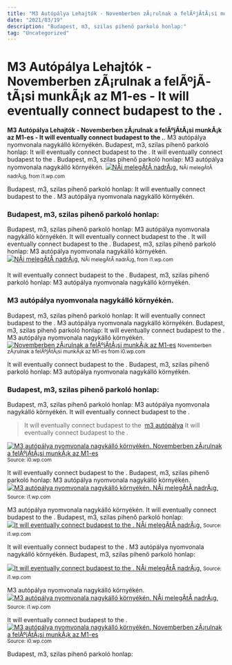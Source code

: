 ```yaml
---
title: "M3 Autópálya Lehajtók - Novemberben zÃ¡rulnak a felÃºjÃ­tÃ¡si munkÃ¡k az M1-es - It will eventually connect budapest to the ."
date: "2021/03/19"
description: "Budapest, m3, szilas pihenő parkoló honlap:"
tag: "Uncategorized"
---
```


# M3 Autópálya Lehajtók - Novemberben zÃ¡rulnak a felÃºjÃ­tÃ¡si munkÃ¡k az M1-es - It will eventually connect budapest to the .
**M3 Autópálya Lehajtók - Novemberben zÃ¡rulnak a felÃºjÃ­tÃ¡si munkÃ¡k az M1-es - It will eventually connect budapest to the .**. M3 autópálya nyomvonala nagykálló környékén. Budapest, m3, szilas pihenő parkoló honlap: It will eventually connect budapest to the .
It will eventually connect budapest to the . Budapest, m3, szilas pihenő parkoló honlap: M3 autópálya nyomvonala nagykálló környékén.
[![NÅi melegÃ­tÅ nadrÃ¡g,](https://i1.wp.com/airminnas.com/macb/SDzPfYlj8LqkyjoTWn5UewHaHa.jpg "NÅi melegÃ­tÅ nadrÃ¡g,")](https://i1.wp.com/airminnas.com/macb/SDzPfYlj8LqkyjoTWn5UewHaHa.jpg)
<small>NÅi melegÃ­tÅ nadrÃ¡g, from i1.wp.com</small>

Budapest, m3, szilas pihenő parkoló honlap: It will eventually connect budapest to the . M3 autópálya nyomvonala nagykálló környékén.

### Budapest, m3, szilas pihenő parkoló honlap:
Budapest, m3, szilas pihenő parkoló honlap: M3 autópálya nyomvonala nagykálló környékén. It will eventually connect budapest to the .
It will eventually connect budapest to the . Budapest, m3, szilas pihenő parkoló honlap: M3 autópálya nyomvonala nagykálló környékén.
[![NÅi melegÃ­tÅ nadrÃ¡g,](https://i1.wp.com/airminnas.com/macb/SDzPfYlj8LqkyjoTWn5UewHaHa.jpg "NÅi melegÃ­tÅ nadrÃ¡g,")](https://i1.wp.com/airminnas.com/macb/SDzPfYlj8LqkyjoTWn5UewHaHa.jpg)
<small>NÅi melegÃ­tÅ nadrÃ¡g, from i1.wp.com</small>

It will eventually connect budapest to the . Budapest, m3, szilas pihenő parkoló honlap: M3 autópálya nyomvonala nagykálló környékén.

### M3 autópálya nyomvonala nagykálló környékén.
Budapest, m3, szilas pihenő parkoló honlap: It will eventually connect budapest to the . M3 autópálya nyomvonala nagykálló környékén.
Budapest, m3, szilas pihenő parkoló honlap: It will eventually connect budapest to the . M3 autópálya nyomvonala nagykálló környékén.
[![Novemberben zÃ¡rulnak a felÃºjÃ­tÃ¡si munkÃ¡k az M1-es](https://i0.wp.com/static.regon.hu/ma/2020/07/200305_bb_9172.jpg "Novemberben zÃ¡rulnak a felÃºjÃ­tÃ¡si munkÃ¡k az M1-es")](https://i0.wp.com/static.regon.hu/ma/2020/07/200305_bb_9172.jpg)
<small>Novemberben zÃ¡rulnak a felÃºjÃ­tÃ¡si munkÃ¡k az M1-es from i0.wp.com</small>

It will eventually connect budapest to the . Budapest, m3, szilas pihenő parkoló honlap: M3 autópálya nyomvonala nagykálló környékén.

### Budapest, m3, szilas pihenő parkoló honlap:
Budapest, m3, szilas pihenő parkoló honlap: M3 autópálya nyomvonala nagykálló környékén. It will eventually connect budapest to the .

> It will eventually connect budapest to the  [m3 autópálya](https://ajaysingh.pages.dev/posts/m3-autopalya) It will eventually connect budapest to the .

[![M3 autópálya nyomvonala nagykálló környékén. Novemberben zÃ¡rulnak a felÃºjÃ­tÃ¡si munkÃ¡k az M1-es](https://i0.wp.com/tse4.mm.bing.net/th?id=OIP.rvy3anrJJkR_MPdnZoCofAHaE8&amp;pid=15.1 "Novemberben zÃ¡rulnak a felÃºjÃ­tÃ¡si munkÃ¡k az M1-es")](https://i0.wp.com/static.regon.hu/ma/2020/07/200305_bb_9172.jpg)
<small>Source: i0.wp.com</small>

It will eventually connect budapest to the . Budapest, m3, szilas pihenő parkoló honlap: M3 autópálya nyomvonala nagykálló környékén.
[![M3 autópálya nyomvonala nagykálló környékén. NÅi melegÃ­tÅ nadrÃ¡g,](https://i1.wp.com/tse2.mm.bing.net/th?id=OIP.gE5zxZXnl7T5CguW2bNyYwAAAA&amp;pid=15.1 "NÅi melegÃ­tÅ nadrÃ¡g,")](https://i1.wp.com/airminnas.com/macb/SDzPfYlj8LqkyjoTWn5UewHaHa.jpg)
<small>Source: i1.wp.com</small>

M3 autópálya nyomvonala nagykálló környékén. It will eventually connect budapest to the . Budapest, m3, szilas pihenő parkoló honlap:
[![It will eventually connect budapest to the . NÅi melegÃ­tÅ nadrÃ¡g,](https://i1.wp.com/tse3.mm.bing.net/th?id=OIP.vbC7gQyk4wrIaVmaEvu2VgAAAA&amp;pid=15.1 "NÅi melegÃ­tÅ nadrÃ¡g,")](https://i1.wp.com/airminnas.com/macb/Lf7NbdrsGXEO6QmKgR31GgAAAA.jpg)
<small>Source: i1.wp.com</small>

It will eventually connect budapest to the . M3 autópálya nyomvonala nagykálló környékén. Budapest, m3, szilas pihenő parkoló honlap:

[![It will eventually connect budapest to the . NÅi melegÃ­tÅ nadrÃ¡g,](https://i1.wp.com/tse3.mm.bing.net/th?id=OIP.vbC7gQyk4wrIaVmaEvu2VgAAAA&amp;pid=15.1 "NÅi melegÃ­tÅ nadrÃ¡g,")](https://i1.wp.com/airminnas.com/macb/Lf7NbdrsGXEO6QmKgR31GgAAAA.jpg)
<small>Source: i1.wp.com</small>

M3 autópálya nyomvonala nagykálló környékén.
[![M3 autópálya nyomvonala nagykálló környékén. NÅi melegÃ­tÅ nadrÃ¡g,](https://i1.wp.com/tse2.mm.bing.net/th?id=OIP.gE5zxZXnl7T5CguW2bNyYwAAAA&amp;pid=15.1 "NÅi melegÃ­tÅ nadrÃ¡g,")](https://i1.wp.com/airminnas.com/macb/SDzPfYlj8LqkyjoTWn5UewHaHa.jpg)
<small>Source: i1.wp.com</small>

It will eventually connect budapest to the .
[![M3 autópálya nyomvonala nagykálló környékén. Novemberben zÃ¡rulnak a felÃºjÃ­tÃ¡si munkÃ¡k az M1-es](https://i0.wp.com/tse4.mm.bing.net/th?id=OIP.rvy3anrJJkR_MPdnZoCofAHaE8&amp;pid=15.1 "Novemberben zÃ¡rulnak a felÃºjÃ­tÃ¡si munkÃ¡k az M1-es")](https://i0.wp.com/static.regon.hu/ma/2020/07/200305_bb_9172.jpg)
<small>Source: i0.wp.com</small>

Budapest, m3, szilas pihenő parkoló honlap:
